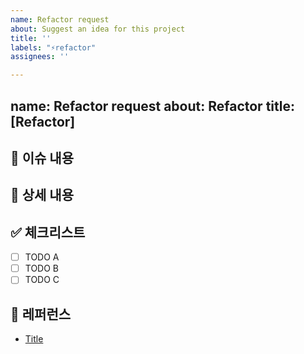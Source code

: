 ```yaml
---
name: Refactor request
about: Suggest an idea for this project
title: ''
labels: "⚡️refactor"
assignees: ''

---
```


name: Refactor request
about: Refactor <!--- 작업상황 작성해 주세요. -->
title: [Refactor] <!--- 타이틀 작성해 주세요. -->
---

## 📄 이슈 내용

<!--- 기능에 대한 요약 설명을 작성해 주세요. -->

## 📝 상세 내용

<!--- 기능 추가와 관련된 상세 내용을 작성해 주세요. -->

## ✅ 체크리스트

- [ ] TODO A
- [ ] TODO B
- [ ] TODO C

## 📍 레퍼런스

- [Title](https://...)
